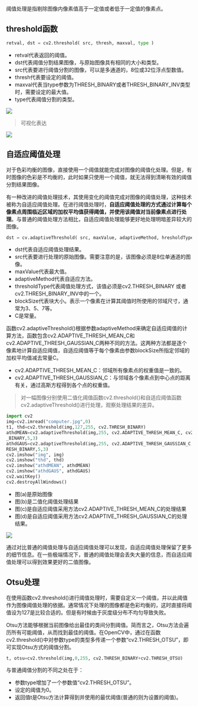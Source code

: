 阈值处理是指剔除图像内像素值高于一定值或者低于一定值的像素点。

## threshold函数

```python
retval, dst = cv2.threshold( src, thresh, maxval, type )
```
+ retval代表返回的阈值。
+ dst代表阈值分割结果图像，与原始图像具有相同的大小和类型。
+ src代表要进行阈值分割的图像，可以是多通道的，8位或32位浮点型数值。
+ thresh代表要设定的阈值。
+ maxval代表当type参数为THRESH_BINARY或者THRESH_BINARY_INV类型时，需要设定的最大值。
+ type代表阈值分割的类型。

![](https://s2.loli.net/2022/12/12/leErSonZUchN3t7.png)
> 可视化表达

![](https://s2.loli.net/2022/12/12/U2WBGu6ahQ1gFiP.png)
## 自适应阈值处理
对于色彩均衡的图像，直接使用一个阈值就能完成对图像的阈值化处理。但是，有时图像的色彩是不均衡的，此时如果只使用一个阈值，就无法得到清晰有效的阈值分割结果图像。

有一种改进的阈值处理技术，其使用变化的阈值完成对图像的阈值处理，这种技术被称为自适应阈值处理。在进行阈值处理时，**自适应阈值处理的方式通过计算每个像素点周围临近区域的加权平均值获得阈值，并使用该阈值对当前像素点进行处理**。与普通的阈值处理方法相比，自适应阈值处理能够更好地处理明暗差异较大的图像。

```python
dst = cv.adaptiveThreshold( src, maxValue, adaptiveMethod, hresholdType,blockSize, C )
```
+ dst代表自适应阈值处理结果。
+ src代表要进行处理的原始图像。需要注意的是，该图像必须是8位单通道的图像。
+ maxValue代表最大值。
+ adaptiveMethod代表自适应方法。
+ thresholdType代表阈值处理方式，该值必须是cv2.THRESH_BINARY 或者cv2.THRESH_BINARY_INV中的一个。
+ blockSize代表块大小。表示一个像素在计算其阈值时所使用的邻域尺寸，通常为3、5、7等。
+ C是常量。

函数cv2.adaptiveThreshold()根据参数adaptiveMethod来确定自适应阈值的计算方法，函数包含cv2.ADAPTIVE_THRESH_MEAN_C和cv2.ADAPTIVE_THRESH_GAUSSIAN_C两种不同的方法。这两种方法都是逐个像素地计算自适应阈值，自适应阈值等于每个像素由参数blockSize所指定邻域的加权平均值减去常量C。

+ cv2.ADAPTIVE_THRESH_MEAN_C：邻域所有像素点的权重值是一致的。
+ cv2.ADAPTIVE_THRESH_GAUSSIAN_C：与邻域各个像素点到中心点的距离有关，通过高斯方程得到各个点的权重值。
  
> 对一幅图像分别使用二值化阈值函数cv2.threshold()和自适应阈值函数cv2.adaptiveThreshold()进行处理，观察处理结果的差异。

```python
import cv2
img=cv2.imread("computer.jpg",0)
t1, thd=cv2.threshold(img,127,255, cv2.THRESH_BINARY)
athdMEAN=cv2.adaptiveThreshold(img,255, cv2.ADAPTIVE_THRESH_MEAN_C, cv2.THRESH
_BINARY,5,3)
athdGAUS=cv2.adaptiveThreshold(img,255, cv2.ADAPTIVE_THRESH_GAUSSIAN_C, cv2.TH
RESH_BINARY,5,3)
cv2.imshow("img", img)
cv2.imshow("thd", thd)
cv2.imshow("athdMEAN", athdMEAN)
cv2.imshow("athdGAUS", athdGAUS)
cv2.waitKey()
cv2.destroyAllWindows()
```

+ 图(a)是原始图像
+ 图(b)是二值化阈值处理结果
+ 图(c)是自适应阈值采用方法cv2.ADAPTIVE_THRESH_MEAN_C的处理结果
+ 图(d)是自适应阈值采用方法cv2.ADAPTIVE_THRESH_GAUSSIAN_C的处理结果。
  
![](https://s2.loli.net/2022/12/12/T78vFLOa5iUxb9o.png)

通过对比普通的阈值处理与自适应阈值处理可以发现，自适应阈值处理保留了更多的细节信息。在一些极端情况下，普通的阈值处理会丢失大量的信息，而自适应阈值处理可以得到效果更好的二值图像。
## Otsu处理
在使用函数cv2.threshold()进行阈值处理时，需要自定义一个阈值，并以此阈值作为图像阈值处理的依据。通常情况下处理的图像都是色彩均衡的，这时直接将阈值设为127是比较合适的。但是有时候由于灰度级分布不均匀导致失败。

Otsu方法能够根据当前图像给出最佳的类间分割阈值。简而言之，Otsu方法会遍历所有可能阈值，从而找到最佳的阈值。在OpenCV中，通过在函数cv2.threshold()中对参数type的类型多传递一个参数“cv2.THRESH_OTSU”，即可实现Otsu方式的阈值分割。

```python
t, otsu=cv2.threshold(img,0,255, cv2.THRESH_BINARY+cv2.THRESH_OTSU)
```
与普通阈值分割的不同之处在于：

+ 参数type增加了一个参数值“cv2.THRESH_OTSU”。
+ 设定的阈值为0。
+ 返回值t是Otsu方法计算得到并使用的最优阈值(普通的则为设置的阈值)。